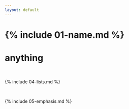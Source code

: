 ```yaml
---
layout: default
---
```


# {% include 01-name.md %}
# anything

<br>

{% include 04-lists.md %}

<br>

{% include 05-emphasis.md %}